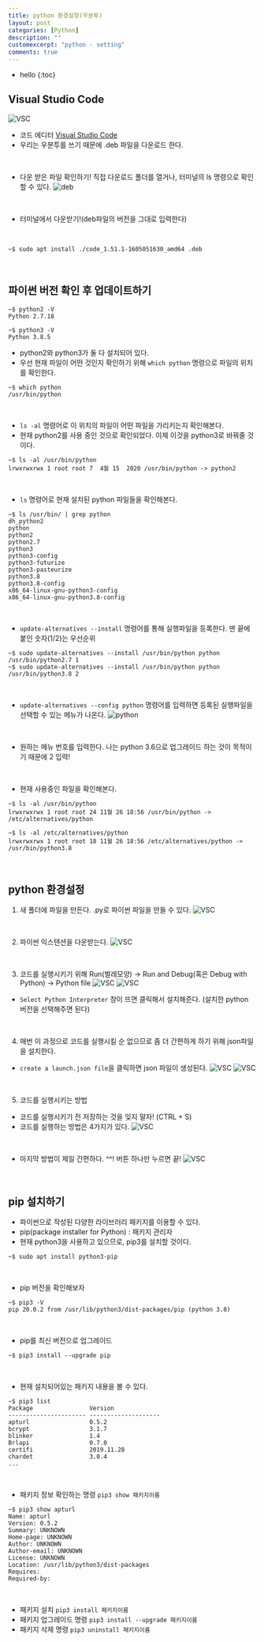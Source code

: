 ```yaml
---
title: python 환경설정(우분투)
layout: post
categories: [Python]
description: ""
customexcerpt: "python - setting"
comments: true
---
```


* hello
{:toc}


## Visual Studio Code ##
![VSC](/assets/img/vsc.png)
- 코드 에디터 [Visual Studio Code](https://code.visualstudio.com/)
- 우리는 우분투를 쓰기 때문에 .deb 파일을 다운로드 한다.

<br>

- 다운 받은 파일 확인하기! 직접 다운로드 폴더를 열거나, 터미널의 ls 명령으로 확인할 수 있다.
![deb](/assets/img/vsc2.png)
<br>

- 터미널에서 다운받기!(deb파일의 버전을 그대로 입력한다)
<br>

```
~$ sudo apt install ./code_1.51.1-1605051630_amd64 .deb
```

<br>

## 파이썬 버전 확인 후 업데이트하기 ##

```
~$ python2 -V
Python 2.7.18
```

```
~$ python3 -V
Python 3.8.5
```
- python2와 python3가 둘 다 설치되어 있다.
- 우선 현재 파일이 어떤 것인지 확인하기 위해 `which python` 명령으로 파일의 위치를 확인한다.

```
~$ which python
/usr/bin/python
```

<br>

- `ls -al` 명령어로 이 위치의 파일이 어떤 파일을 가리키는지 확인해본다.
- 현재 python2를 사용 중인 것으로 확인되었다. 이제 이것을 python3로 바꿔줄 것이다.

```
~$ ls -al /usr/bin/python
lrwxrwxrwx 1 root root 7  4월 15  2020 /usr/bin/python -> python2
```

<br>

- `ls` 명령어로 현재 설치된 python 파일들을 확인해본다.

```
~$ ls /usr/bin/ | grep python
dh_python2
python
python2
python2.7
python3
python3-config
python3-futurize
python3-pasteurize
python3.8
python3.8-config
x86_64-linux-gnu-python3-config
x86_64-linux-gnu-python3.8-config
```

<br>

- `update-alternatives --install` 명령어를 통해 실행파일을 등록한다. 맨 끝에 붙인 숫자(1/2)는 우선순위

```
~$ sudo update-alternatives --install /usr/bin/python python /usr/bin/python2.7 1
~$ sudo update-alternatives --install /usr/bin/python python /usr/bin/python3.8 2
```

<br>

- `update-alternatives --config python` 명령어를 입력하면 등록된 실행파일을 선택할 수 있는 메뉴가 나온다.
![python](/assets/img/p10.png)

<br>

- 원하는 메뉴 번호를 입력한다. 나는 python 3.6으로 업그레이드 하는 것이 목적이기 때문에 2 입력!

<br>

- 현재 사용중인 파일을 확인해본다.

```
~$ ls -al /usr/bin/python
lrwxrwxrwx 1 root root 24 11월 26 18:56 /usr/bin/python -> /etc/alternatives/python
```
```
~$ ls -al /etc/alternatives/python
lrwxrwxrwx 1 root root 18 11월 26 18:56 /etc/alternatives/python -> /usr/bin/python3.8
```

<br>


## python 환경설정 ##
1. 새 폴더에 파일을 만든다. .py로 파이썬 파일을 만들 수 있다.
![VSC](/assets/img/p1.png)
<br>

2. 파이썬 익스텐션을 다운받는다.
![VSC](/assets/img/p2.png)
<br>

3. 코드를 실행시키기 위해 Run(벌레모양) -> Run and Debug(혹은 Debug with Python) -> Python file 
![VSC](/assets/img/p3.png)
![VSC](/assets/img/p4.png)

 - `Select Python Interpreter` 창이 뜨면 클릭해서 설치해준다. (설치한 python 버전을 선택해주면 된다)

<br>

4. 매번 이 과정으로 코드를 실행시킬 순 없으므로 좀 더 간편하게 하기 위해 json파일을 설치한다. 
- `create a launch.json file`을 클릭하면 json 파일이 생성된다. 
![VSC](/assets/img/p5.png)
![VSC](/assets/img/p6.png)

<br>

5. 코드를 실행시키는 방법 
- 코드를 실행시키기 전 저장하는 것을 잊지 말자! (CTRL + S)
- 코드를 실행하는 방법은 4가지가 있다.
![VSC](/assets/img/p7.png)

<br>

- 마지막 방법이 제일 간편하다. ^^! 버튼 하나만 누르면 끝!
![VSC](/assets/img/p8.png)

<br>

## pip 설치하기 ##
- 파이썬으로 작성된 다양한 라이브러리 패키지를 이용할 수 있다.
- pip(package installer for Python) : 패키지 관리자
- 현재 python3을 사용하고 있으므로, pip3를 설치할 것이다.

```
~$ sudo apt install python3-pip
```
<br>

- pip 버전을 확인해보자

```
~$ pip3 -V
pip 20.0.2 from /usr/lib/python3/dist-packages/pip (python 3.8)
```

<br>

- pip를 최신 버전으로 업그레이드

```
~$ pip3 install --upgrade pip
```

<br>

- 현재 설치되어있는 패키지 내용을 볼 수 있다.

```
~$ pip3 list
Package                Version             
---------------------- --------------------
apturl                 0.5.2               
bcrypt                 3.1.7               
blinker                1.4                 
Brlapi                 0.7.0               
certifi                2019.11.28          
chardet                3.0.4               
...

```

<br>

- 패키지 정보 확인하는 명령 `pip3 show 패키지이름`

```
~$ pip3 show apturl
Name: apturl
Version: 0.5.2
Summary: UNKNOWN
Home-page: UNKNOWN
Author: UNKNOWN
Author-email: UNKNOWN
License: UNKNOWN
Location: /usr/lib/python3/dist-packages
Requires: 
Required-by: 
```

<br>

- 패키지 설치 `pip3 install 패키지이름`
- 패키지 업그레이드 명령 `pip3 install --upgrade 패키지이름`
- 패키지 삭제 명령 `pip3 uninstall 패키지이름`
